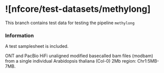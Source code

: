 # ![nfcore/test-datasets/methylong]

This branch contains test data for testing the pipeline `methylong` 

### Information

A test samplesheet is included. 

ONT and PacBio HiFi unaligned modified basecalled bam files (modbam) from a single individual Arabidopsis thaliana (Col-0) 2Mb region:  Chr1:5MB-7MB.